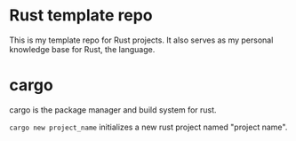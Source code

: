 # Rust template repo

This is my template repo for Rust projects. It also serves as my personal knowledge base for Rust, the language.

# cargo

cargo is the package manager and build system for rust.  

`cargo new project_name` initializes a new rust project named "project name".
